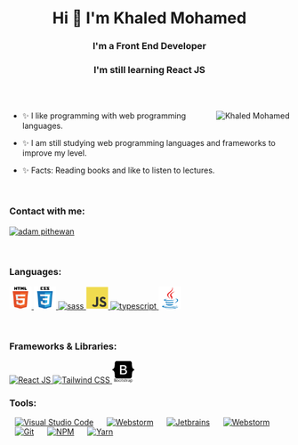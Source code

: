 <!-- First of all; I benefited from placing this file by: @Adam-pw -->

<h1 align="center">Hi 👋 I'm Khaled Mohamed</h1>
<h3 align="center">I'm a Front End Developer</h3>
<h3 align="center">I'm still learning React JS</h3>

<br>
<br>

<p><img align="right" src="https://github.com/Adam-pw/Adam-pw/blob/main/animation_500_kxa883sd.gif" alt="Khaled Mohamed" /></p>


- ✨ I like programming with web programming languages.

- ✨ I am still studying web programming languages and frameworks to improve my level.

- ✨ Facts: Reading books and like to listen to lectures.

<br>

<h3 align="left">Contact with me:</h3>

<p align="left">
  <a href="https://www.linkedin.com/in/khaledmohamed138/" target="_blank">
    <img align="center"
      src="https://raw.githubusercontent.com/rahuldkjain/github-profile-readme-generator/master/src/images/icons/Social/linked-in-alt.svg"
      alt="adam pithewan" height="30" width="40" />
  </a>
</p>

<br>

<h3 align="left">Languages:</h3>

<p align="left">
        <a href="https://www.w3.org/html/" target="_blank" rel="noreferrer">
            <img src="https://raw.githubusercontent.com/devicons/devicon/master/icons/html5/html5-original-wordmark.svg"
                alt="html5" width="40" height="40" />
        </a>
        <a href="https://www.w3schools.com/css/" target="_blank" rel="noreferrer">
            <img src="https://raw.githubusercontent.com/devicons/devicon/master/icons/css3/css3-original-wordmark.svg"
                alt="css3" width="40" height="40" />
        </a>
        <a href="https://sass-lang.com/" target="_blank" rel="noreferrer">
            <img src="https://user-images.githubusercontent.com/73050798/194060902-33c234aa-f984-46fb-8339-2d3fe5668352.svg" alt="sass"
                width="40" height="40" />
        </a>
        <a href="https://developer.mozilla.org/en-US/docs/Web/JavaScript" target="_blank" rel="noreferrer">
            <img src="https://raw.githubusercontent.com/devicons/devicon/master/icons/javascript/javascript-original.svg"
                alt="javascript" width="40" height="40" />
        </a>
        <a href="https://www.typescriptlang.org" target="_blank" rel="noreferrer">
            <img src="https://user-images.githubusercontent.com/73050798/194061683-06fa6e94-2546-4229-a5ad-3fbd2a09b185.svg" alt="typescript"
                 width="40" height="40" />
        </a>
        <a href="https://www.java.com" target="_blank" rel="noreferrer">
            <img src="https://raw.githubusercontent.com/devicons/devicon/master/icons/java/java-original.svg" alt="java"
                width="40" height="40" />
        </a>
</p>

<br>

<h3 align="left">Frameworks & Libraries:</h3>
<p align="left">
       <a href="https://reactjs.org/" target="_blank" rel="noreferrer">
            <img src="https://user-images.githubusercontent.com/73050798/206855050-2a1ad1ed-ea68-4fe3-9331-8589e53cdec8.svg"
                alt="React JS" width="40" height="40" />
       </a>
       <a href="https://tailwindcss.com/" target="_blank" rel="noreferrer">
            <img src="https://user-images.githubusercontent.com/73050798/206854925-7fc4a019-63c8-42fa-a2a8-8d387db662d6.svg"
                alt="Tailwind CSS" width="40" height="40" />
       </a>
        <a href="https://getbootstrap.com" target="_blank" rel="noreferrer">
            <img src="https://raw.githubusercontent.com/devicons/devicon/master/icons/bootstrap/bootstrap-plain-wordmark.svg"
                alt="bootstrap" width="40" height="40" />
       </a>
</p>

<h3 align="left">Tools:</h3>

<p align="left">
        <a href="https://code.visualstudio.com/" target="_blank" rel="noreferrer" title="Visual Studio Code" style="display:inline-block; margin: 0 10px;">
            <img src="https://user-images.githubusercontent.com/73050798/164910763-552e46b6-6cf2-49db-8f90-3b5e2a2ab2bf.svg"
                alt="Visual Studio Code" width="40" height="40" />
        </a>
        <a href="https://atom.io/" target="_blank" rel="noreferrer" title="Atom" style="display:inline-block; margin: 0 10px;">
            <img src="https://user-images.githubusercontent.com/73050798/171990944-5e2977f1-670a-4f8c-b7ea-889b5e747d29.svg"
                alt="Webstorm" width="40" height="40" />
        </a>
        <a href="https://www.jetbrains.com/idea/" target="_blank" rel="noreferrer" title="Jetbrains" style="display:inline-block; margin: 0 10px;">
            <img src="https://user-images.githubusercontent.com/73050798/164911013-a65fe1d0-941f-4230-a206-c6ccf00f02f4.png"
                alt="Jetbrains" width="40" height="40" />
        </a>
        <a href="https://www.jetbrains.com/webstorm/" target="_blank" rel="noreferrer" title="Webstorm" style="display:inline-block; margin: 0 10px;">
            <img src="https://user-images.githubusercontent.com/73050798/171990703-e7be2bc5-bfb6-4fdf-bd6e-6466e306138d.svg"
                alt="Webstorm" width="40" height="40" />
        </a>
        <a href="https://git-scm.com/" target="_blank" rel="noreferrer" title="Git" style="display:inline-block; margin: 0 10px;">
            <img src="https://user-images.githubusercontent.com/73050798/164911838-a9d50ce1-8f82-4832-ae99-a3058abbd122.svg"
                alt="Git" width="40" height="40" />
        </a>
        <a href="https://www.npmjs.com/" target="_blank" rel="noreferrer" title="NPM" style="display:inline-block; margin: 0 10px;">
            <img src="https://user-images.githubusercontent.com/73050798/194062722-bed93466-66c4-40ff-9157-ad7aa71b4917.svg"
                alt="NPM" width="40" height="40" />
        </a>
        <a href="https://yarnpkg.com/" target="_blank" rel="noreferrer" title="Yarn" style="display:inline-block; margin: 0 10px;">
            <img src="https://user-images.githubusercontent.com/73050798/194062993-61947c21-d16e-461f-a7b9-8c7bc40ffb87.svg"
                alt="Yarn" width="40" height="40" />
        </a>
</p>

<br>
